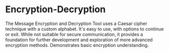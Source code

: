 # Encryption-Decryption
The Message Encryption and Decryption Tool uses a Caesar cipher technique with a custom alphabet. It's easy to use, with options to continue or exit. While not suitable for secure communication, it provides a foundation for further development and exploration of more advanced encryption methods. Demonstrates basic encryption understanding.
